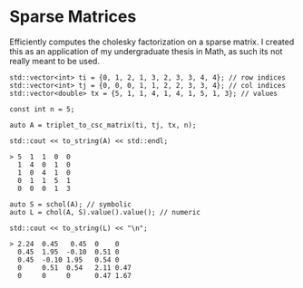 # Sparse Matrices

Efficiently computes the cholesky factorization on a sparse matrix. I created this as an application of my undergraduate thesis in Math, as such its not really meant to be used.

```
std::vector<int> ti = {0, 1, 2, 1, 3, 2, 3, 3, 4, 4}; // row indices
std::vector<int> tj = {0, 0, 0, 1, 1, 2, 2, 3, 3, 4}; // col indices
std::vector<double> tx = {5, 1, 1, 4, 1, 4, 1, 5, 1, 3}; // values

const int n = 5;

auto A = triplet_to_csc_matrix(ti, tj, tx, n);

std::cout << to_string(A) << std::endl;
```

```
> 5  1  1  0  0
  1  4  0  1  0
  1  0  4  1  0
  0  1  1  5  1
  0  0  0  1  3
```

```
auto S = schol(A); // symbolic
auto L = chol(A, S).value().value(); // numeric

std::cout << to_string(L) << "\n";
```

```
> 2.24  0.45   0.45  0    0
  0.45  1.95  -0.10  0.51 0
  0.45  -0.10 1.95   0.54 0
  0     0.51  0.54   2.11 0.47
  0     0     0      0.47 1.67
```
